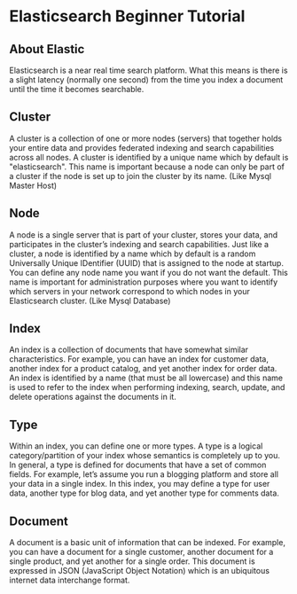 ﻿# Elasticsearch Beginner Tutorial

## About Elastic
Elasticsearch is a near real time search platform. What this means is there is a slight latency (normally one second) from the time you index a document 
until the time it becomes searchable.

## Cluster
A cluster is a collection of one or more nodes (servers) that together holds your entire data and provides federated indexing and search capabilities across all nodes. 
A cluster is identified by a unique name which by default is "elasticsearch". This name is important because a node can only be part of a cluster if the node is set up 
to join the cluster by its name. (Like Mysql Master Host)

## Node
A node is a single server that is part of your cluster, stores your data, and participates in the cluster’s indexing and search capabilities. 
Just like a cluster, a node is identified by a name which by default is a random Universally Unique IDentifier (UUID) that is assigned to the node at startup. 
You can define any node name you want if you do not want the default. This name is important for administration purposes where you want to identify which servers 
in your network correspond to which nodes in your Elasticsearch cluster.  (Like Mysql Database)

## Index
An index is a collection of documents that have somewhat similar characteristics. For example, you can have an index for customer data, another index for a product catalog, 
and yet another index for order data. An index is identified by a name (that must be all lowercase) and this name is used to refer to the index when 
performing indexing, search, update, and delete operations against the documents in it.

## Type
Within an index, you can define one or more types. A type is a logical category/partition of your index whose semantics is completely up to you. In general, a type is defined 
for documents that have a set of common fields. For example, let’s assume you run a blogging platform and store all your data in a single index. In this index, you may define 
a type for user data, another type for blog data, and yet another type for comments data.

## Document
A document is a basic unit of information that can be indexed. For example, you can have a document for a single customer, another document for a single product, 
and yet another for a single order. This document is expressed in JSON (JavaScript Object Notation) which is an ubiquitous internet data interchange format.

